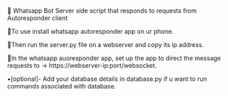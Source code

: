 🤖 Whatsapp Bot Server side script that responds to requests from Autoresponder client

🔹To use install whatsapp autoresponder app on ur phone.

🔸Then run the server.py file on a webserver and copy its ip address.

🔹In the whatsapp auoresponder app, set up the app to direct the message requests to -> https://webserver-ip:port/websocket.

▪️[optional]- Add your database details in database.py if u want to run commands associated with database.
